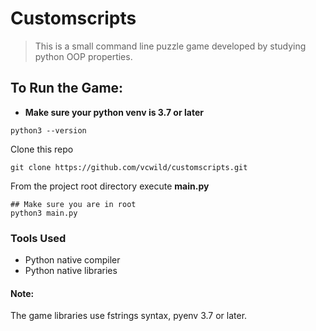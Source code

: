 # Customscripts

> This is a small command line puzzle game developed by studying python OOP properties.

## To Run the Game:

- **Make sure your python venv is 3.7 or later**
```
python3 --version
```

Clone this repo

```
git clone https://github.com/vcwild/customscripts.git
```

From the project root directory execute **main.py**

```
## Make sure you are in root
python3 main.py
```

### Tools Used

- Python native compiler
- Python native libraries

#### Note:

The game libraries use fstrings syntax, pyenv 3.7 or later.
